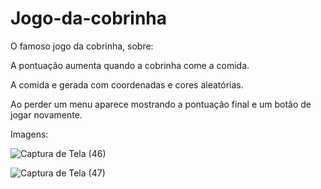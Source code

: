 # Jogo-da-cobrinha

O famoso jogo da cobrinha, sobre: 

A pontuação aumenta quando a cobrinha come a comida. 

A comida e gerada com coordenadas e cores aleatórias. 

Ao perder um menu aparece mostrando a pontuação final e um botão de jogar novamente. 

Imagens: 

![Captura de Tela (46)](https://github.com/MikaelToledo31/Jogo-da-cobrinha/assets/90871973/e11156f7-b50e-457b-9a37-9489fdc50fd4)

![Captura de Tela (47)](https://github.com/MikaelToledo31/Jogo-da-cobrinha/assets/90871973/9c557d56-3efb-4a30-bbd7-c0fb5d45cf86)


